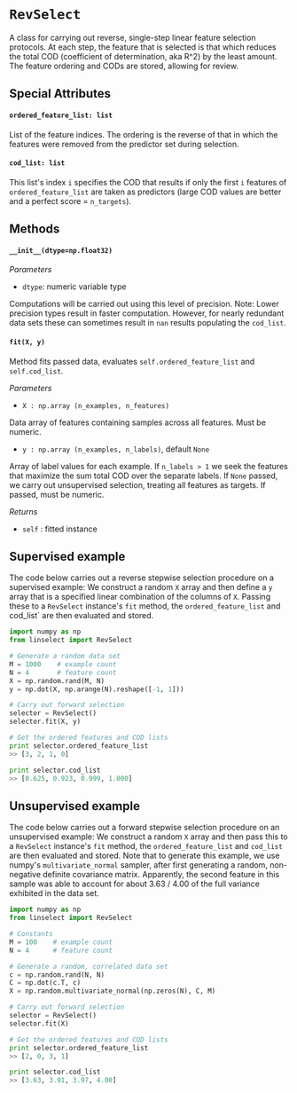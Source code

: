 # `RevSelect` 

A class for carrying out reverse, single-step linear feature selection
protocols.  At each step, the feature that is selected is that which reduces
the total COD (coefficient of determination, aka R^2) by the least amount.  The
feature ordering and CODs are stored, allowing for review.

## Special Attributes
#### `ordered_feature_list: list`
List of the feature indices.  The ordering is the reverse of that in which the
features were removed from the predictor set during selection.

#### `cod_list: list`
This list's index `i` specifies the COD that results if only the first `i`
features of `ordered_feature_list` are taken as predictors (large COD values are
better and a perfect score = `n_targets`).

## Methods
#### `__init__(dtype=np.float32)`
    
*Parameters*

  * `dtype`: numeric variable type

  Computations will be carried out using this level of precision. Note: Lower
  precision types result in faster computation. However, for nearly redundant
  data sets these can sometimes result in `nan` results populating the
  `cod_list`.

#### `fit(X, y)`
Method fits passed data, evaluates `self.ordered_feature_list` and
`self.cod_list`.
    
*Parameters*

 * `X : np.array (n_examples, n_features)`
 
 Data array of features containing samples across all features.  Must be
 numeric.
 
 * `y : np.array (n_examples, n_labels)`, default `None`
 
 Array of label values for each example. If `n_labels > 1` we seek
 the features that maximize the sum total COD over the separate
 labels.  If `None` passed, we carry out unsupervised selection,
 treating all features as targets.  If passed, must be numeric.
 
*Returns*

 * `self` : fitted instance

## Supervised example
The code below carries out a reverse stepwise selection procedure on a
supervised example:  We construct a random `X` array and then define a `y`
array that is a specified linear combination of the columns of `X`. Passing
these to a `RevSelect` instance's `fit` method, the `ordered_feature_list` and
cod_list` are then evaluated and stored.

```python
import numpy as np
from linselect import RevSelect

# Generate a random data set
M = 1000    # example count
N = 4       # feature count
X = np.random.rand(M, N)
y = np.dot(X, np.arange(N).reshape([-1, 1])) 

# Carry out forward selection
selector = RevSelect()
selector.fit(X, y)

# Get the ordered features and COD lists
print selector.ordered_feature_list
>> [3, 2, 1, 0] 

print selector.cod_list
>> [0.625, 0.923, 0.999, 1.000]
```

## Unsupervised example
The code below carries out a forward stepwise selection procedure on an
unsupervised example:  We construct a random `X` array and then pass this to a
`RevSelect` instance's `fit` method, the `ordered_feature_list` and `cod_list`
are then evaluated and stored.  Note that to generate this example, we use
numpy's `multivariate_normal` sampler, after first generating a random,
non-negative definite covariance matrix.  Apparently, the second feature in
this sample was able to account for about 3.63 / 4.00 of the full variance
exhibited in the data set.

```python
import numpy as np
from linselect import RevSelect

# Constants
M = 100    # example count
N = 4      # feature count

# Generate a random, correlated data set
c = np.random.rand(N, N)
C = np.dot(c.T, c)
X = np.random.multivariate_normal(np.zeros(N), C, M)

# Carry out forward selection
selector = RevSelect()
selector.fit(X)

# Get the ordered features and COD lists
print selector.ordered_feature_list
>> [2, 0, 3, 1] 

print selector.cod_list
>> [3.63, 3.91, 3.97, 4.00] 
```
